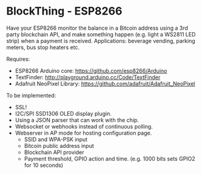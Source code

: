 # BlockThing - ESP8266

Have your ESP8266 monitor the balance in a Bitcoin address using a 3rd party blockchain API, and make something happen (e.g. light a WS2811 LED strip) when a payment is received. Applications: beverage vending, parking meters, bus stop heaters etc.

Requires:
- ESP8266 Arduino core: https://github.com/esp8266/Arduino
- TextFinder: http://playground.arduino.cc/Code/TextFinder
- Adafruit NeoPixel Library: https://github.com/adafruit/Adafruit_NeoPixel

To be implemented:
- SSL!
- I2C/SPI SSD1306 OLED display plugin.
- Using a JSON parser that can work with the chip.
- Websocket or webhooks instead of continuous polling.
- Webserver in AP mode for hosting configuration page.
  - SSID and WPA-PSK input
  - Bitcoin public address input
  - Blockchain API provider
  - Payment threshold, GPIO action and time. (e.g. 1000 bits sets GPIO2 for 10 seconds)
